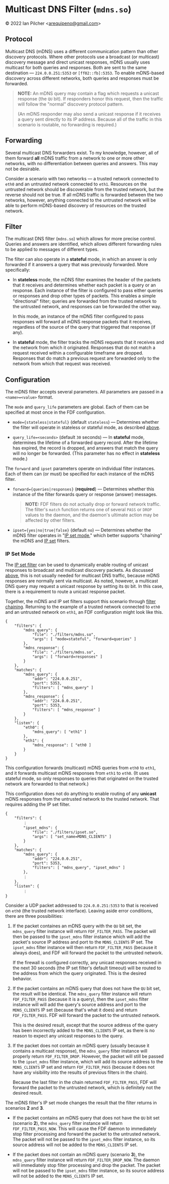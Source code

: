 # Multicast DNS Filter (`mdns.so`)

&copy; 2022 Ian Pilcher <<arequipeno@gmail.com>>

## Protocol

Multicast DNS (mDNS) uses a different communication pattern than other
discovery protocols.  Where other protocols use a broadcast (or multicast)
discovery message and direct unicast responses, mDNS usually uses multicast
for both queries and responses.  Both are sent to the same destination &mdash;
`224.0.0.251:5353` or `[ff02::fb]:5353`.  To enable mDNS-based discovery across
different networks, both queries and responses must be forwarded.

> **NOTE:** An mDNS query may contain a flag which requests a unicast response
> (the `QU` bit).  If responders honor this request, then the traffic will
> follow the "normal" discovery protocol pattern.
>
> (An mDNS responder may also send a unicast response if it receives a query
> sent directly to its IP address.  Because all of the traffic in this
> scenario is routable, no forwarding is required.)

## Forwarding

Several multicast DNS forwarders exist.  To my knowledge, however, all of them
forward **all** mDNS traffic from a network to one or more other networks,
with no differentiation between queries and answers.  This may not be
desirable.

Consider a scenario with two networks &mdash; a trusted network connected to
`eth0` and an untrusted network connected to `eth1`.  Resources on the untrusted
network should be discoverable from the trusted network, but the reverse should
not be true.  If all mDNS traffic is forwarded between the two networks,
however, anything connected to the untrusted network will be able to perform
mDNS-based discovery of resources on the trusted network.

## Filter

The multicast DNS filter (`mdns.so`) which allows for more precise control.
Queries and answers are identified, which allows different forwarding rules to
be applied to messages of different types.

The filter can also operate in a **stateful** mode, in which an answer is only
forwarded if it answers a query that was previously forwarded.  More
specifically:

* In **stateless** mode, the mDNS filter examines the header of the packets
  that it receives and determines whether each packet is a query or an response.
  Each instance of the filter is configured to pass either queries or responses
  and drop other types of packets.  This enables a simple "directional" filter;
  queries are forwarded from the trusted network to the untrusted network, and
  responses can be forwarded the other way.

  In this mode, an instance of the mDNS filter configured to pass responses
  will forward all mDNS response packets that it receives, regardless of the
  source of the query that triggered that response (if any).

* In **stateful** mode, the filter tracks the mDNS requests that it receives
  and the network from which it originated.  Responses that do not match a
  request received within a configurable timeframe are dropped.  Responses that
  do match a previous request are forwarded only to the network from which that
  request was received.

## Configuration

The mDNS filter accepts several parameters.  All parameters are passed in a
`<name>=<value>` format.

The `mode` and `query_life` parameters are global.  Each of them can be
specified at most once in the FDF configuration.

* `mode={stateless|stateful}` (default `stateless`) &mdash; Determines whether
  the filter will operate in stateless or stateful mode, as described
  [above](#filter).

* `query_life=<seconds>` (default `30` seconds) &mdash; In **stateful** mode,
  determines the lifetime of a forwarded query record.  After the lifetime has
  expired, the record is dropped, and answers that match the query will no
  longer be forwarded.  (This parameter has no effect in **stateless** mode.)

The `forward` and `ipset` parameters operate on individual filter instances.
Each of them can (or must) be specified for each instance of the mDNS filter.

* `forward={queries|responses}` (**required**) &mdash;  Determines whether
  this instance of the filter forwards query or response (answer) messages.

  > **NOTE:** FDF filters do not actually drop or forward network traffic.
  > The filter's `match` function returns one of several `PASS` or `DROP` values
  > to the daemon, and the daemon's ultimate action may be affected by other
  > filters.

* `ipset={yes|no|true|false}` (default `no`) &mdash; Determines whether the
  mDNS filter operates in "[IP set mode](#ip-set-mode)," which better supports
  "chaining" the mDNS and [IP set](ipset-filter.md) filters.

### IP Set Mode

The [IP set filter](ipset-filter.md) can be used to dynamically enable routing
of unicast responses to broadcast and multicast discovery packets.  As discussed
[above](#protocol), this is not usually needed for multicast DNS traffic,
because mDNS responses are normally sent via multicast.  As noted, however, a
multicast DNS query may request a unicast response by setting its `QU` bit.  In
this case, there is a requirement to route a unicast response packet.

Together, the mDNS and IP set filters support this scenario through
[filter chaining](../README.md#filter-chaining).  Returning to the example
of a trusted network connected to `eth0` and an untrusted network on `eth1`,
an FDF configuration might look like this.

```
{
	"filters": {
		"mdns_query": {
			"file": "./filters/mdns.so",
			"args": [ "mode=stateful", "forward=queries" ]
		},
		"mdns_response": {
			"file": "./filters/mdns.so",
			"args": [ "forward=responses" ]
		}
	},
	"matches": {
		"mdns_query": {
			"addr": "224.0.0.251",
			"port": 5353,
			"filters": [ "mdns_query" ]
		},
		"mdns_response": {
			"addr": "224.0.0.251",
			"port": 5353,
			"filters": [ "mdns_response" ]
		}
	},
	"listen": {
		"eth0": {
			"mdns_query": [ "eth1" ]
		},
		"eth1": {
			"mdns_response": [ "eth0 ]
		}
	}
}
```

This configuration forwards (multicast) mDNS queries from `eth0` to `eth1`, and
it forwards multicast mDNS responses from `eth1` to `eth0`.  (It uses stateful
mode, so only responses to queries that originated on the trusted network are
forwarded to that network.)

This configuration does not do anything to enable routing of any **unicast**
mDNS responses from the untrusted network to the trusted network.  That requires
adding the IP set filter.

```
{
	"filters": {
		︙
		"ipset_mdns": {
			"file": "./filters/ipset.so",
			"args": [ "set_name=MDNS_CLIENTS" ]
		}
	},
	"matches": {
		"mdns_query": {
			"addr": "224.0.0.251",
			"port": 5353,
			"filters": [ "mdns_query", "ipset_mdns" ]
		},
		︙
	},
	"listen": {
		︙
}
```

Consider a UDP packet addressed to `224.0.0.251:5353` to that is received on
`eth0` (the trusted network interface).  Leaving aside error conditions, there
are three possibilities:

1. If the packet containes an mDNS query with the `QU` bit set, the
   `mdns_query` filter instance will return `FDF_FILTER_PASS`.  The packet will
   then be passed to the `ipset_mdns` filter instance which will add the
   packet's source IP address and port to the `MDNS_CLIENTS` IP set.  The
   `ipset_mdns` filter instance will then return `FDF_FILTER_PASS` (because it
   always does), and FDF will forward the packet to the untrusted network.

   If the firewall is configured correctly, any unicast responses received in
   the next 30 seconds (the IP set filter's default timeout) will be routed to
   the address from which the query originated.  This is the desired behavior.

2. If the packet contains an mDNS query that does not have the `QU` bit set, the
   result will be identical.  The `mdns_query` filter instance will return
   `FDF_FILTER_PASS` (because it is a query), then the `ipset_mdns` filter
   instance will will add the query's source address and port to the
   `MDNS_CLIENTS` IP set (because that's what it does) and return
   `FDF_FILTER_PASS`.  FDF will forward the packet to the untrusted network.

   This is the desired result, except that the source address of the query has
   been incorrectly added to the `MDNS_CLIENTS` IP set, as there is no reason to
   expect any unicast responses to the query.

3. If the packet does not contain an mDNS query (usually because it contains a
   multicast response), the `mdns_query` filter instance will properly return
   `FDF_FILTER_DROP`.  However, the packet will still be passed to the
   `ipset_mdns` filter instance, which will add its source address to the
   `MDNS_CLIENTS` IP set and return `FDF_FILTER_PASS` (because it does not have
   any visibility into the results of previous filters in the chain).

   Because the last filter in the chain returned `FDF_FILTER_PASS`, FDF will
   forward the packet to the untrusted network, which is definitely not the
   desired result.

The mDNS filter's IP set mode changes the result that the filter returns in
scenarios **2** and **3**.

* If the packet contains an mDNS query that does not have the `QU` bit set
  (scenario **2**), the `mdns_query` filter instance will return
  `FDF_FILTER_PASS_NOW`.  This will cause the FDF daemon to immediately stop
  filter processing and forward the packet to the untrusted network.  The
  packet will not be passed to the `ipset_mdns` filter instance, so its source
  address will not be added to the `MDNS_CLIENTS` IP set.

* If the packet does not contain an mDNS query (scenario **3**), the
  `mdns_query` filter instance will return `FDF_FILTER_DROP_NOW`.  The daemon
  will immediately stop filter processing and drop the packet.  The packet will
  not be passed to the `ipset_mdns` filter instance, so its source address will
  not be added to the `MDNS_CLIENTS` IP set.
